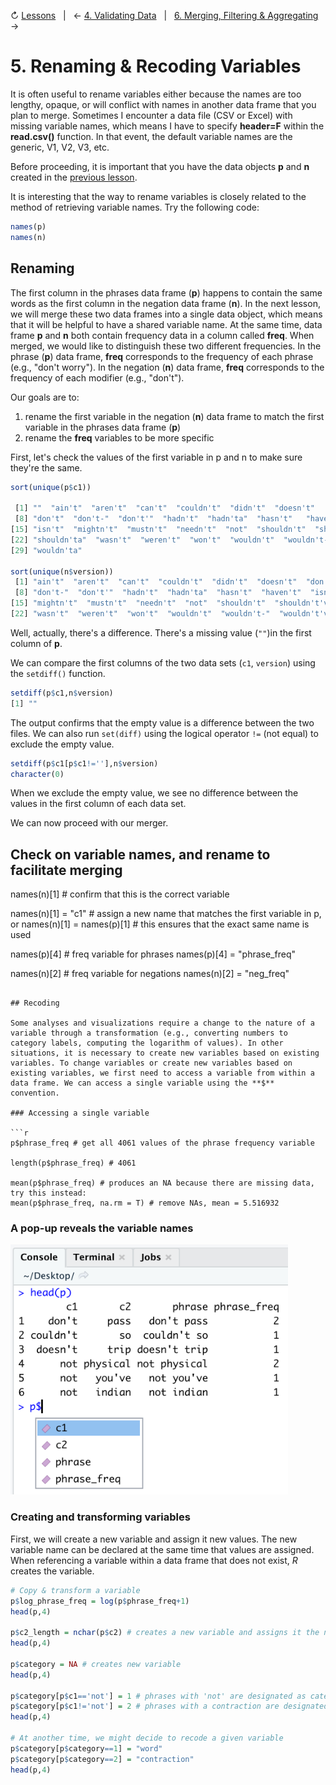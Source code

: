 ↻ [Lessons](../README.md#lessons)&nbsp;&nbsp;&nbsp;|&nbsp;&nbsp;&nbsp;← [4. Validating Data](04-validating-data.md)&nbsp;&nbsp;&nbsp;|&nbsp;&nbsp;&nbsp;[6. Merging, Filtering & Aggregating](06-merging-filtering-aggregating-data.md) →

# 5. Renaming & Recoding Variables

It is often useful to rename variables either because the names are too lengthy, opaque, or will conflict with names in another data frame that you plan to merge. Sometimes I encounter a data file (CSV or Excel) with missing variable names, which means I have to specify **header=F** within the **read.csv()** function. In that event, the default variable names are the generic, V1, V2, V3, etc.

Before proceeding, it is important that you have the data objects **p** and **n** created in the [previous lesson](04-validating-data.md).

It is interesting that the way to rename variables is closely related to the method of retrieving variable names. Try the following code:

```r
names(p)
names(n)
```

## Renaming

The first column in the phrases data frame (**p**) happens to contain the same words as the first column in the negation data frame (**n**). In the next lesson, we will merge these two data frames into a single data object, which means that it will be helpful to have a shared variable name. At the same time, data frame **p** and **n** both contain frequency data in a column called **freq**. When merged, we would like to distinguish these two different frequencies. In the phrase (**p**) data frame, **freq** corresponds to the frequency of each phrase (e.g., "don't worry"). In the negation (**n**) data frame, **freq** corresponds to the frequency of each modifier (e.g., "don't").

Our goals are to:

1. rename the first variable in the negation (**n**) data frame to match the first variable in the phrases data frame (**p**)
2. rename the **freq** variables to be more specific

First, let's check the values of the first variable in p and n to make sure they're the same.

```r
sort(unique(p$c1))

 [1] ""  "ain't"  "aren't"  "can't"  "couldn't"  "didn't"  "doesn't"     
 [8] "don't"  "don't-"  "don't'"  "hadn't"  "hadn'ta"  "hasn't"   "haven't"     
[15] "isn't"  "mightn't"  "mustn't"  "needn't"  "not"  "shouldn't"  "shouldn't've"
[22] "shouldn'ta"  "wasn't"  "weren't"  "won't"  "wouldn't"  "wouldn't-"  "wouldn't've" 
[29] "wouldn'ta" 

sort(unique(n$version))
 [1] "ain't"  "aren't"  "can't"  "couldn't"  "didn't"  "doesn't"  "don't"       
 [8] "don't-"  "don't'"  "hadn't"  "hadn'ta"  "hasn't"  "haven't"  "isn't"       
[15] "mightn't"  "mustn't"  "needn't"  "not"  "shouldn't"  "shouldn't've"  "shouldn'ta"  
[22] "wasn't"  "weren't"  "won't"  "wouldn't"  "wouldn't-"  "wouldn't've"  "wouldn'ta"   
```

Well, actually, there's a difference. There's a missing value (`""`)in the first column of **p**.

We can compare the first columns of the two data sets (`c1`, `version`) using the `setdiff()` function.

```r
setdiff(p$c1,n$version)
[1] ""
```
The output confirms that the empty value is a difference between the two files. We can also run `set(diff)` using the logical operator `!=` (not equal) to exclude the empty value.

```r
setdiff(p$c1[p$c1!=''],n$version)
character(0)
```

When we exclude the empty value, we see no difference between the values in the first column of each data set. 

We can now proceed with our merger.

## Check on variable names, and rename to facilitate merging
names(n)[1] # confirm that this is the correct variable

names(n)[1] = "c1" # assign a new name that matches the first variable in p, or
names(n)[1] = names(p)[1] # this ensures that the exact same name is used

names(p)[4] # freq variable for phrases
names(p)[4] = "phrase_freq"

names(n)[2] # freq variable for negations
names(n)[2] = "neg_freq"

```

## Recoding

Some analyses and visualizations require a change to the nature of a variable through a transformation (e.g., converting numbers to category labels, computing the logarithm of values). In other situations, it is necessary to create new variables based on existing variables. To change variables or create new variables based on existing variables, we first need to access a variable from within a data frame. We can access a single variable using the **$** convention.

### Accessing a single variable

```r
p$phrase_freq # get all 4061 values of the phrase frequency variable

length(p$phrase_freq) # 4061

mean(p$phrase_freq) # produces an NA because there are missing data, try this instead:
mean(p$phrase_freq, na.rm = T) # remove NAs, mean = 5.516932
```

### A pop-up reveals the variable names
<img src="https://github.com/cdl-geneseo/r/blob/main/images/console3.png" height="400">

### Creating and transforming variables

First, we will create a new variable and assign it new values. The new variable name can be declared at the same time that values are assigned. When referencing a variable within a data frame that does not exist, *R* creates the variable. 

```r
# Copy & transform a variable
p$log_phrase_freq = log(p$phrase_freq+1)
head(p,4)

p$c2_length = nchar(p$c2) # creates a new variable and assigns it the number of characters in c2
head(p,4)

p$category = NA # creates new variable
head(p,4)

p$category[p$c1=='not'] = 1 # phrases with 'not' are designated as category 1
p$category[p$c1!='not'] = 2 # phrases with a contraction are designated as category 2
head(p,4)

# At another time, we might decide to recode a given variable
p$category[p$category==1] = "word"
p$category[p$category==2] = "contraction"
head(p,4)

```
